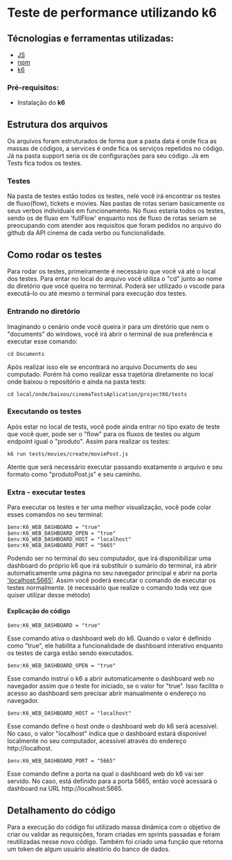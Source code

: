# Teste de performance utilizando k6
## Técnologias e ferramentas utilizadas:  
- <a href="https://developer.mozilla.org/pt-BR/docs/Web/JavaScript">JS</a><br>
- <a href="https://www.npmjs.com/">npm</a><br>
- <a href="https://k6.io/">k6</a><br>

### Pré-requisitos: 
- Instalação do <a src="https://k6.io/docs/getting-started/installation/">**k6**</a>

## Estrutura dos arquivos
Os arquivos foram estruturados de forma que a pasta data é onde fica as massas de códigos, a services é onde fica os serviços repetidos no código. Já na pasta support seria os de configurações para seu código. Já em Tests fica todos os testes.

### Testes
Na pasta de testes estão todos os testes, nele você irá encontrar os testes de fluxo(flow), tickets e movies. Nas pastas de rotas seriam basicamente os seus verbos individuais em funcionamento. No fluxo estaria todos os testes, sendo os de fluxo em 'fullFlow' enquanto nos de fluxo de rotas seriam se preocupando com atender aos requisitos que foram pedidos no arquivo do github da API cinema de cada verbo ou funcionalidade.

## Como rodar os testes
Para rodar os testes, primeiramente é necessário que você vá até o local dos testes. Para entar no local do arquivo você utiliza o "cd" junto ao nome do diretório que você queira no terminal. Poderá ser utilizado o vscode para executá-lo ou até mesmo o terminal para execução dos testes.

### Entrando no diretório
Imaginando o cenário onde você queira ir para um diretório que nem o "documents" do windows, você irá abrir o terminal de sua preferência e executar esse comando:<br>
```terminal
cd Documents
```
Após realizar isso ele se encontrará no arquivo Documents do seu computado. Porém há como realizar essa trajetória diretamente no local onde baixou o repositório e ainda na pasta tests:<br>
```terminal
cd local/onde/baixou/cinemaTestsAplication/projectK6/tests
```

### Executando os testes
Após estar no local de tests, você pode ainda entrar no tipo exato de teste que você quer, pode ser o "flow" para os fluxos de testes ou algum endpoint igual o "produto". Assim para realizar os testes:<br>
```terminal
k6 run tests/movies/create/moviePost.js
```
Atente que será necessário executar passando exatamente o arquivo e seu formato como "produtoPost.js" e seu caminho.

### Extra - executar testes
Para executar os testes e ter uma melhor visualização, você pode colar esses comandos no seu terminal:
```
$env:K6_WEB_DASHBOARD = "true"
$env:K6_WEB_DASHBOARD_OPEN = "true"
$env:K6_WEB_DASHBOARD_HOST = "localhost"
$env:K6_WEB_DASHBOARD_PORT = "5665"
```
Podendo ser no terminal do seu computador, que irá disponibilizar uma dashboard do próprio k6 que irá substituir o sumário do terminal, irá abrir automaticamente uma página no seu navegador principal e abrir na porta <a href="/localhost:5665">'localhost:5665'</a>. Assim você poderá executar o comando de executar os testes normalmente. (é necessário que realize o comando toda vez que quiser utilizar desse método)<br>
#### Explicação do código
`$env:K6_WEB_DASHBOARD = "true"`

Esse comando ativa o dashboard web do k6. Quando o valor é definido como "true", ele habilita a funcionalidade de dashboard interativo enquanto os testes de carga estão sendo executados.

`$env:K6_WEB_DASHBOARD_OPEN = "true"`

Esse comando instrui o k6 a abrir automaticamente o dashboard web no navegador assim que o teste for iniciado, se o valor for "true". Isso facilita o acesso ao dashboard sem precisar abrir manualmente o endereço no navegador.

`$env:K6_WEB_DASHBOARD_HOST = "localhost"`

Esse comando define o host onde o dashboard web do k6 será acessível. No caso, o valor "localhost" indica que o dashboard estará disponível localmente no seu computador, acessível através do endereço http://localhost.

`$env:K6_WEB_DASHBOARD_PORT = "5665"`

Esse comando define a porta na qual o dashboard web do k6 vai ser servido. No caso, está definido para a porta 5665, então você acessará o dashboard na URL http://localhost:5665.

## Detalhamento do código
Para a execução do código foi utilizado massa dinâmica com o objetivo de criar ou validar as requisições, foram criadas em sprints passadas e foram reutilizadas nesse novo código. Também foi criado uma função que retorna um token de algum usuário aleatório do banco de dados.